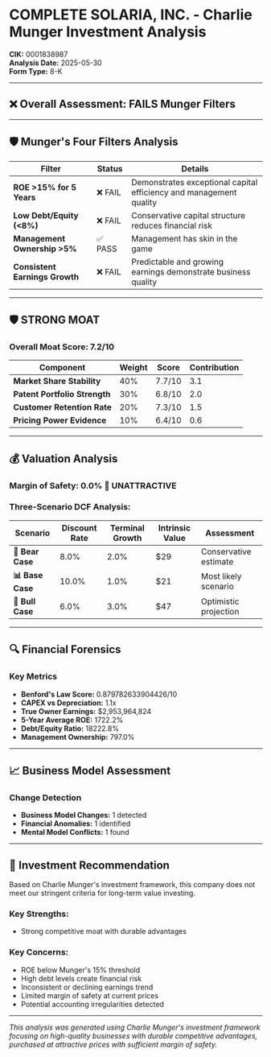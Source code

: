 # COMPLETE SOLARIA, INC. - Charlie Munger Investment Analysis

**CIK:** 0001838987  
**Analysis Date:** 2025-05-30  
**Form Type:** 8-K

---

## ❌ **Overall Assessment: FAILS Munger Filters**

---

## 🛡️ **Munger's Four Filters Analysis**

| Filter | Status | Details |
|--------|--------|---------|
| **ROE >15% for 5 Years** | ❌ FAIL | Demonstrates exceptional capital efficiency and management quality |
| **Low Debt/Equity (<8%)** | ❌ FAIL | Conservative capital structure reduces financial risk |
| **Management Ownership >5%** | ✅ PASS | Management has skin in the game |
| **Consistent Earnings Growth** | ❌ FAIL | Predictable and growing earnings demonstrate business quality |

---

## 🛡️ **STRONG MOAT**

### **Overall Moat Score: 7.2/10**

| Component | Weight | Score | Contribution |
|-----------|--------|-------|--------------|
| **Market Share Stability** | 40% | 7.7/10 | 3.1 |
| **Patent Portfolio Strength** | 30% | 6.8/10 | 2.0 |
| **Customer Retention Rate** | 20% | 7.3/10 | 1.5 |
| **Pricing Power Evidence** | 10% | 6.4/10 | 0.6 |

---

## 💰 **Valuation Analysis**

### **Margin of Safety: 0.0% 🔴 **UNATTRACTIVE****

### Three-Scenario DCF Analysis:

| Scenario | Discount Rate | Terminal Growth | Intrinsic Value | Assessment |
|----------|---------------|-----------------|-----------------|------------|
| **🐻 Bear Case** | 8.0% | 2.0% | $29 | Conservative estimate |
| **📊 Base Case** | 10.0% | 1.0% | $21 | Most likely scenario |
| **🚀 Bull Case** | 6.0% | 3.0% | $47 | Optimistic projection |

---

## 🔍 **Financial Forensics**

### Key Metrics
- **Benford's Law Score:** 0.879782633904426/10
- **CAPEX vs Depreciation:** 1.1x
- **True Owner Earnings:** $2,953,964,824
- **5-Year Average ROE:** 1722.2%
- **Debt/Equity Ratio:** 18222.8%
- **Management Ownership:** 797.0%

---

## 📈 **Business Model Assessment**

### Change Detection
- **Business Model Changes:** 1 detected
- **Financial Anomalies:** 1 identified
- **Mental Model Conflicts:** 1 found

---

## 🎯 **Investment Recommendation**

Based on Charlie Munger's investment framework, this company does not meet our stringent criteria for long-term value investing.

### Key Strengths:
- Strong competitive moat with durable advantages

### Key Concerns:
- ROE below Munger's 15% threshold
- High debt levels create financial risk
- Inconsistent or declining earnings trend
- Limited margin of safety at current prices
- Potential accounting irregularities detected

---

*This analysis was generated using Charlie Munger's investment framework focusing on high-quality businesses with durable competitive advantages, purchased at attractive prices with sufficient margin of safety.*

